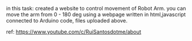 in this task: created a website to control movement of Robot Arm.
you can move the arm from 0 - 180 deg using a webpage written in html,javascript
connected to Arduino code, files uploaded above.

ref: https://www.youtube.com/c/RuiSantosdotme/about
